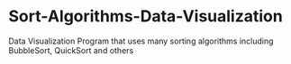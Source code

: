 # Sort-Algorithms-Data-Visualization
Data Visualization Program that uses many sorting algorithms including BubbleSort, QuickSort and others
